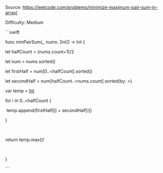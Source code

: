 Source: <https://leetcode.com/problems/minimize-maximum-pair-sum-in-array/>



Difficulty: Medium



\```swift

func minPairSum(_ nums: [Int]) -> Int {



  let halfCount = (nums.count+1)/2

  let num = nums.sorted()

  let firstHalf = num[0..<halfCount].sorted()

  let secondHalf = num[halfCount..<nums.count].sorted(by: >)



  var temp = [Int]()

   

  for i in 0..<halfCount {

​    temp.append(firstHalf[i] + secondHalf[i])

  }

​     

  return temp.max()!

​     

}

\```